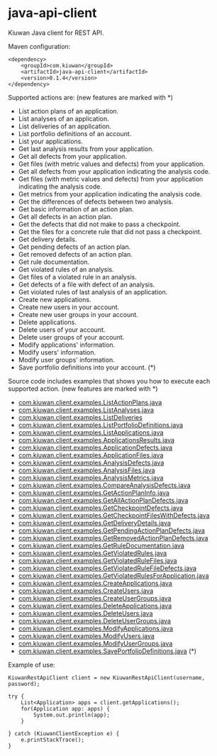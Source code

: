java-api-client
===============

Kiuwan Java client for REST API.

Maven configuration:

	<dependency>
		<groupId>com.kiuwan</groupId>
		<artifactId>java-api-client</artifactId>
		<version>0.1.4</version>
	</dependency>
		
Supported actions are: (new features are marked with *)

  - List action plans of an application.
  - List analyses of an application.
  - List deliveries of an application.
  - List portfolio definitions of an account.
  - List your applications.
  - Get last analysis results from your application.
  - Get all defects from your application.
  - Get files (with metric values and defects) from your application.
  - Get all defects from your application indicating the analysis code.
  - Get files (with metric values and defects) from your application indicating the analysis code.
  - Get metrics from your application indicating the analysis code.
  - Get the differences of defects between two analysis.
  - Get basic information of an action plan.
  - Get all defects in an action plan.
  - Get the defects that did not make to pass a checkpoint.
  - Get the files for a concrete rule that did not pass a checkpoint.
  - Get delivery details.
  - Get pending defects of an action plan.
  - Get removed defects of an action plan.
  - Get rule documentation.
  - Get violated rules of an analysis.
  - Get files of a violated rule in an analysis. 
  - Get defects of a file with defect of an analysis. 
  - Get violated rules of last analysis of an application.
  - Create new applications.
  - Create new users in your account.
  - Create new user groups in your account.
  - Delete applications.
  - Delete users of your account.
  - Delete user groups of your account.
  - Modify applications' information.
  - Modify users' information.
  - Modify user groups' information.
  - Save portfolio definitions into your account. (*)
  
Source code includes examples that shows you how to execute each supported action. (new features are marked with *)

  - <a href="src/main/java/com/kiuwan/client/examples/ListActionPlans.java">com.kiuwan.client.examples.ListActionPlans.java</a>
  - <a href="src/main/java/com/kiuwan/client/examples/ListAnalyses.java">com.kiuwan.client.examples.ListAnalyses.java</a>
  - <a href="src/main/java/com/kiuwan/client/examples/ListDeliveries.java">com.kiuwan.client.examples.ListDeliveries</a>
  - <a href="src/main/java/com/kiuwan/client/examples/ListActionPlans.java">com.kiuwan.client.examples.ListPortfolioDefinitions.java</a>
  - <a href="src/main/java/com/kiuwan/client/examples/ListApplications.java">com.kiuwan.client.examples.ListApplications.java</a>
  - <a href="src/main/java/com/kiuwan/client/examples/ApplicationsResults.java">com.kiuwan.client.examples.ApplicationsResults.java</a>
  - <a href="src/main/java/com/kiuwan/client/examples/ApplicationDefects.java">com.kiuwan.client.examples.ApplicationDefects.java</a>
  - <a href="src/main/java/com/kiuwan/client/examples/ApplicationFiles.java">com.kiuwan.client.examples.ApplicationFiles.java</a>
  - <a href="src/main/java/com/kiuwan/client/examples/AnalysisDefects.java">com.kiuwan.client.examples.AnalysisDefects.java</a>
  - <a href="src/main/java/com/kiuwan/client/examples/AnalysisFiles.java">com.kiuwan.client.examples.AnalysisFiles.java</a>
  - <a href="src/main/java/com/kiuwan/client/examples/AnalysisMetrics.java">com.kiuwan.client.examples.AnalysisMetrics.java</a>
  - <a href="src/main/java/com/kiuwan/client/examples/CompareAnalysisDefects.java">com.kiuwan.client.examples.CompareAnalysisDefects.java</a>
  - <a href="src/main/java/com/kiuwan/client/examples/GetActionPlanInfo.java">com.kiuwan.client.examples.GetActionPlanInfo.java</a>
  - <a href="src/main/java/com/kiuwan/client/examples/GetAllActionPlanDefects.java">com.kiuwan.client.examples.GetAllActionPlanDefects.java</a>
  - <a href="src/main/java/com/kiuwan/client/examples/GetCheckpointDefects.java">com.kiuwan.client.examples.GetCheckpointDefects.java</a> 
  - <a href="src/main/java/com/kiuwan/client/examples/GetCheckpointFilesWithDefects.java">com.kiuwan.client.examples.GetCheckpointFilesWithDefects.java</a>
  - <a href="src/main/java/com/kiuwan/client/examples/GetDeliveryDetails.java">com.kiuwan.client.examples.GetDeliveryDetails.java</a>
  - <a href="src/main/java/com/kiuwan/client/examples/GetPendingActionPlanDefects.java">com.kiuwan.client.examples.GetPendingActionPlanDefects.java</a>
  - <a href="src/main/java/com/kiuwan/client/examples/GetRemovedActionPlanDefects.java">com.kiuwan.client.examples.GetRemovedActionPlanDefects.java</a>
  - <a href="src/main/java/com/kiuwan/client/examples/GetRemovedActionPlanDefects.java">com.kiuwan.client.examples.GetRuleDocumentation.java</a>
  - <a href="src/main/java/com/kiuwan/client/examples/GetViolatedRules.java">com.kiuwan.client.examples.GetViolatedRules.java</a> 
  - <a href="src/main/java/com/kiuwan/client/examples/GetViolatedRuleFiles.java">com.kiuwan.client.examples.GetViolatedRuleFiles.java</a> 
  - <a href="src/main/java/com/kiuwan/client/examples/GetViolatedRuleFileDefects.java">com.kiuwan.client.examples.GetViolatedRuleFileDefects.java</a> 
  - <a href="src/main/java/com/kiuwan/client/examples/GetViolatedRulesForApplication.java">com.kiuwan.client.examples.GetViolatedRulesForApplication.java</a> 
  - <a href="src/main/java/com/kiuwan/client/examples/CreateApplications.java">com.kiuwan.client.examples.CreateApplications.java</a> 
  - <a href="src/main/java/com/kiuwan/client/examples/CreateUsers.java">com.kiuwan.client.examples.CreateUsers.java</a>
  - <a href="src/main/java/com/kiuwan/client/examples/CreateUserGroups.java">com.kiuwan.client.examples.CreateUserGroups.java</a>
  - <a href="src/main/java/com/kiuwan/client/examples/DeleteApplications.java">com.kiuwan.client.examples.DeleteApplications.java</a> 
  - <a href="src/main/java/com/kiuwan/client/examples/DeleteUsers.java">com.kiuwan.client.examples.DeleteUsers.java</a>
  - <a href="src/main/java/com/kiuwan/client/examples/DeleteUserGroups.java">com.kiuwan.client.examples.DeleteUserGroups.java</a>
  - <a href="src/main/java/com/kiuwan/client/examples/ModifyApplications.java">com.kiuwan.client.examples.ModifyApplications.java</a>
  - <a href="src/main/java/com/kiuwan/client/examples/ModifyUsers.java">com.kiuwan.client.examples.ModifyUsers.java</a>
  - <a href="src/main/java/com/kiuwan/client/examples/ModifyUserGroups.java">com.kiuwan.client.examples.ModifyUserGroups.java</a>
  - <a href="src/main/java/com/kiuwan/client/examples/SavePortfolioDefinitions.java">com.kiuwan.client.examples.SavePortfolioDefinitions.java</a> (*)


Example of use:

	KiuwanRestApiClient client = new KiuwanRestApiClient(username, password);

	try {
		List<Application> apps = client.getApplications();
		for(Application app: apps) {
			System.out.println(app);
		}
		
	} catch (KiuwanClientException e) {
		e.printStackTrace();
	}

